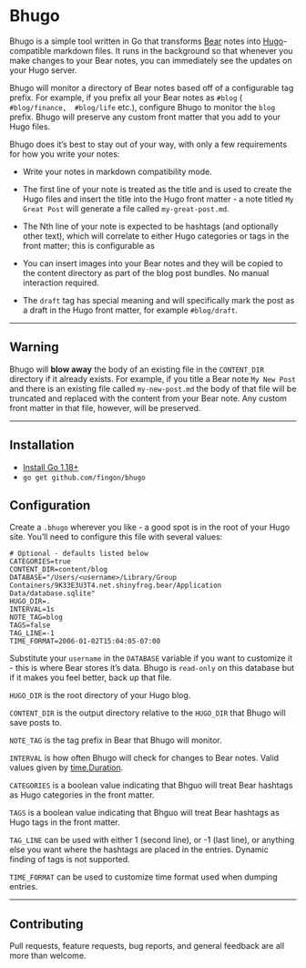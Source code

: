 # Bhugo

Bhugo is a simple tool written in Go that transforms [Bear](https://bear.app/) notes into [Hugo](https://gohugo.io/)-compatible markdown files. It runs in the background so that whenever you make changes to your Bear notes, you can immediately see the updates on your Hugo server.

Bhugo will monitor a directory of Bear notes based off of a configurable tag prefix. For example, if you prefix all your Bear notes as `#blog`  ( `#blog/finance,  #blog/life`  etc.), configure Bhugo to monitor the `blog` prefix. Bhugo will preserve any custom front matter that you add to your Hugo files.

Bhugo does it’s best to stay out of your way, with only a few requirements for how you write your notes:

- Write your notes in markdown compatibility mode.

- The first line of your note is treated as the title and is used to create
  the Hugo files and insert the title into the Hugo front matter - a note
  titled `My Great Post` will generate a file called `my-great-post.md`.

- The Nth line of your note is expected to be hashtags (and optionally
  other text), which will correlate to either Hugo categories or tags in
  the front matter; this is configurable as

- You can insert images into your Bear notes and they will be copied to the
  content directory as part of the blog post bundles. No manual interaction
  required.

- The `draft` tag has special meaning and will specifically mark the post
  as a draft in the Hugo front matter, for example `#blog/draft`.

- - - -
## **Warning**
Bhugo will **blow away** the body of an existing file in the `CONTENT_DIR` directory if it already exists. For example, if you title a Bear note `My New Post` and there is an existing file called `my-new-post.md` the body of that file will be truncated and replaced with the content from your Bear note. Any custom front matter in that file, however, will be preserved.

- - - -

## Installation
- [Install Go 1.18+](https://golang.org/dl/)
- `go get github.com/fingon/bhugo`

## Configuration
Create a `.bhugo` wherever you like - a good spot is in the root of your Hugo site.  You’ll need to configure this file with several values:

```
# Optional - defaults listed below
CATEGORIES=true
CONTENT_DIR=content/blog
DATABASE="/Users/<username>/Library/Group Containers/9K33E3U3T4.net.shinyfrog.bear/Application Data/database.sqlite"
HUGO_DIR=.
INTERVAL=1s
NOTE_TAG=blog
TAGS=false
TAG_LINE=-1
TIME_FORMAT=2006-01-02T15:04:05-07:00
```

Substitute your `username` in the `DATABASE` variable if you want to
customize it - this is where Bear stores it’s data. Bhugo is `read-only` on
this database but if it makes you feel better, back up that file.

`HUGO_DIR` is the root directory of your Hugo blog.

`CONTENT_DIR` is the output directory relative to the `HUGO_DIR` that Bhugo will save posts to.

`NOTE_TAG` is the tag prefix in Bear that Bhugo will monitor.

`INTERVAL` is how often Bhugo will check for changes to Bear notes.
Valid values given by [time.Duration](https://golang.org/pkg/time/#ParseDuration).

`CATEGORIES` is a boolean value indicating that Bhguo will treat Bear hashtags as Hugo categories in the front matter.

`TAGS` is a boolean value indicating that Bhguo will treat Bear hashtags as
Hugo tags in the front matter.

`TAG_LINE` can be used with either 1 (second line), or -1 (last line), or
anything else you want where the hashtags are placed in the
entries. Dynamic finding of tags is not supported. 

`TIME_FORMAT` can be used to customize time format used when dumping entries.

- - - -

## Contributing
Pull requests, feature requests, bug reports, and general feedback are all more than welcome.
